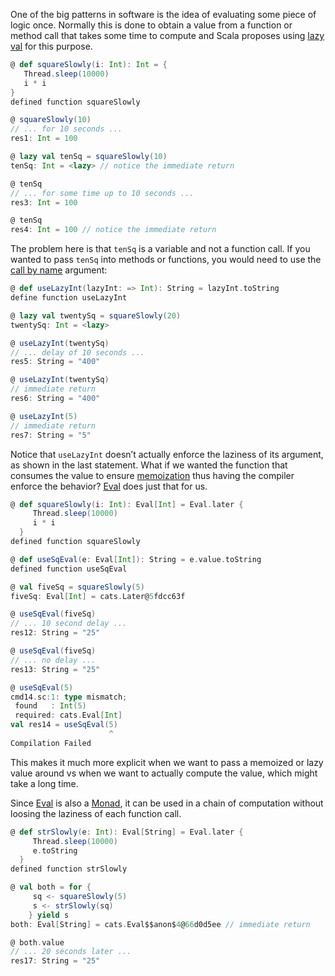 One of the big patterns in software is the idea of evaluating some piece of logic once. Normally 
this is done to obtain a value from a function or method call that takes some time to compute and 
Scala proposes using [lazy val][lazy-val] for this purpose.

```scala
@ def squareSlowly(i: Int): Int = {
   Thread.sleep(10000)
   i * i
}
defined function squareSlowly

@ squareSlowly(10)
// ... for 10 seconds ...
res1: Int = 100

@ lazy val tenSq = squareSlowly(10)
tenSq: Int = <lazy> // notice the immediate return

@ tenSq
// ... for some time up to 10 seconds ...
res3: Int = 100

@ tenSq
res4: Int = 100 // notice the immediate return
```

The problem here is that `tenSq` is a variable and not a function call. If you wanted to pass 
`tenSq` into methods or functions, you would need to use the [call by name][by-name] argument:

```scala
@ def useLazyInt(lazyInt: => Int): String = lazyInt.toString
define function useLazyInt

@ lazy val twentySq = squareSlowly(20)
twentySq: Int = <lazy>

@ useLazyInt(twentySq)
// ... delay of 10 seconds ...
res5: String = "400"

@ useLazyInt(twentySq)
// immediate return
res6: String = "400"

@ useLazyInt(5)
// immediate return
res7: String = "5"
```

Notice that `useLazyInt` doesn’t actually enforce the laziness of its argument, as shown in 
the last statement. What if we wanted the function that consumes the value to ensure 
[memoization][memoization] thus having the compiler enforce the behavior? [Eval][eval] does 
just that for us.

```scala
@ def squareSlowly(i: Int): Eval[Int] = Eval.later {
     Thread.sleep(10000)
     i * i
  }
defined function squareSlowly

@ def useSqEval(e: Eval[Int]): String = e.value.toString
defined function useSqEval

@ val fiveSq = squareSlowly(5)
fiveSq: Eval[Int] = cats.Later@5fdcc63f

@ useSqEval(fiveSq)
// ... 10 second delay ...
res12: String = "25"

@ useSqEval(fiveSq)
// ... no delay ...
res13: String = "25"

@ useSqEval(5)
cmd14.sc:1: type mismatch;
 found   : Int(5)
 required: cats.Eval[Int]
val res14 = useSqEval(5)
                      ^
Compilation Failed
```

This makes it much more explicit when we want to pass a memoized or lazy value around 
vs when we want to actually compute the value, which might take a long time.

Since [Eval][eval] is also a [Monad][monad], it can be used in a chain of computation 
without loosing the laziness of each function call.

```scala
@ def strSlowly(e: Int): Eval[String] = Eval.later {
     Thread.sleep(10000)
     e.toString
  }
defined function strSlowly

@ val both = for {
     sq <- squareSlowly(5)
     s <- strSlowly(sq)
    } yield s
both: Eval[String] = cats.Eval$$anon$4@66d0d5ee // immediate return

@ both.value
// ... 20 seconds later ...
res17: String = "25"
```

[lazy-val]: https://www.scala-exercises.org/scala_tutorial/lazy_evaluation
[by-name]: https://docs.scala-lang.org/tour/by-name-parameters.html
[memoization]: https://en.wikipedia.org/wiki/Memoization
[eval]: https://typelevel.org/cats/datatypes/eval.html
[monad]: https://typelevel.org/cats/typeclasses/monad.html
